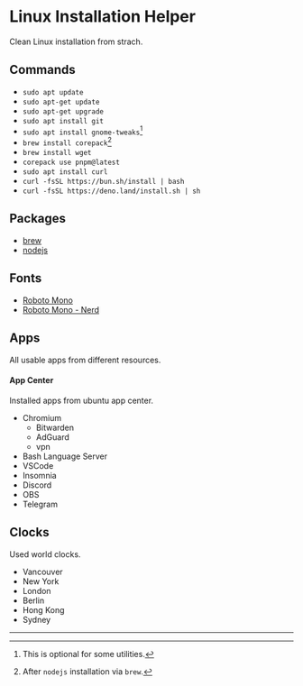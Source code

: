 # Linux Installation Helper

Clean Linux installation from strach.

## Commands

- `sudo apt update`
- `sudo apt-get update`
- `sudo apt-get upgrade`
- `sudo apt install git`
- `sudo apt install gnome-tweaks`[^1]
- `brew install corepack`[^2]
- `brew install wget`
- `corepack use pnpm@latest`
- `sudo apt install curl`
- `curl -fsSL https://bun.sh/install | bash`
- `curl -fsSL https://deno.land/install.sh | sh`

## Packages

- [brew](https://brew.sh/)
- [nodejs](https://nodejs.org/en/download/package-manager)

## Fonts

- [Roboto Mono](https://fonts.google.com/selection?query=roboto+mono)
- [Roboto Mono - Nerd](https://github.com/ryanoasis/nerd-fonts/releases/download/v3.2.1/RobotoMono.zip)

## Apps

All usable apps from different resources.

#### App Center

Installed apps from ubuntu app center.

- Chromium
  - Bitwarden
  - AdGuard
  - vpn
- Bash Language Server
- VSCode
- Insomnia
- Discord
- OBS
- Telegram

## Clocks

Used world clocks.

- Vancouver
- New York
- London
- Berlin
- Hong Kong
- Sydney

---
[^1]: This is optional for some utilities.
[^2]: After `nodejs` installation via `brew`.
